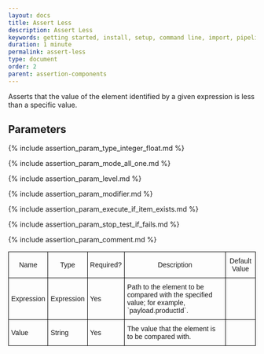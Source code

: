 ```yaml
---
layout: docs
title: Assert Less
description: Assert Less
keywords: getting started, install, setup, command line, import, pipeline, update, samples, help
duration: 1 minute
permalink: assert-less
type: document
order: 2
parent: assertion-components
---
```


Asserts that the value of the element identified by a given expression is less than a specific value.

<style type="text/css">
.docsTable  {border-collapse:collapse;border-spacing:0;}
.docsTable td{font-family:Arial, sans-serif;font-size:14px;padding:10px 5px;border-style:solid;border-width:1px;overflow:hidden;word-break:normal;border-color:black;}
.docsTable th{font-family:Arial, sans-serif;font-size:14px;font-weight:normal;padding:10px 5px;border-style:solid;border-width:1px;overflow:hidden;word-break:normal;border-color:black;}
.docsTable .docsTableBorder{border-color:inherit;text-align:left}
<!-- @media screen and (max-width: 767px) {.tg {width: auto !important;}.tg col {width: auto !important;}.tg-wrap {overflow-x: auto;-webkit-overflow-scrolling: touch;}} --></style>

## Parameters
<div class="docsTable-wrap"><table class="docsTable">
  <tr>
    <th> Name </th>
    <th> Type </th>
    <th> Required? </th>
    <th> Description </th>
    <th> Default Value </th>
 <tr>
<tr>
    <td> Expression </td>
    <td> Expression </td>
    <td> Yes </td>
    <td> Path to the element to be compared with the specified value; for example, `payload.productId`. </td>
    <td></td>
  </tr>
  <tr>
    <td> Value </td>
    <td> String </td>
    <td> Yes </td>
    <td> The value that the element is to be compared with. </td>
    <td></td>
  </tr>
  
  {% include assertion_param_type_integer_float.md %}
  
  {% include assertion_param_mode_all_one.md %}
  
  {% include assertion_param_level.md %}  
  
  {% include assertion_param_modifier.md %}
  
  {% include assertion_param_execute_if_item_exists.md %}
   
  {% include assertion_param_stop_test_if_fails.md %}
  
  {% include assertion_param_comment.md %}
    
<!-- </table></div> -->
